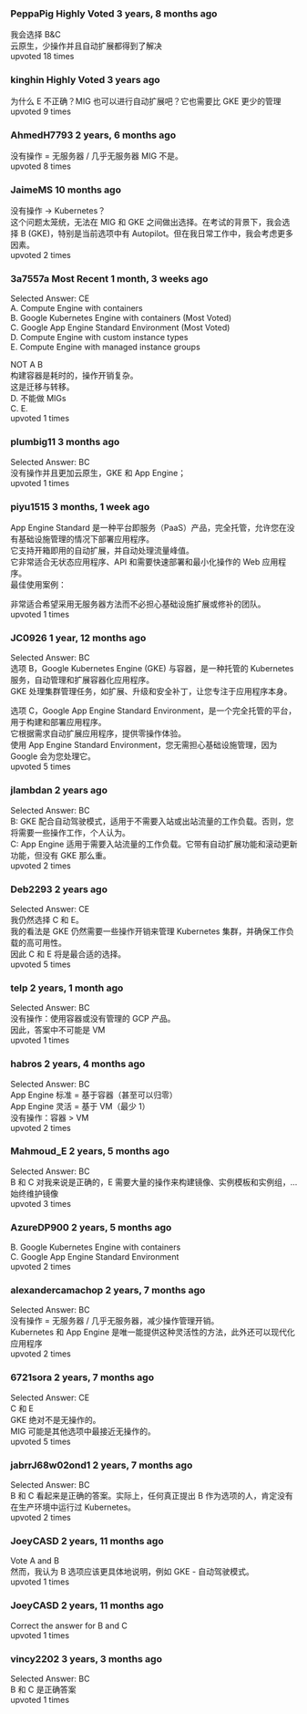 ### PeppaPig Highly Voted 3 years, 8 months ago  
  我会选择 B&C    
  云原生，少操作并且自动扩展都得到了解决    
  upvoted 18 times
  
  ### kinghin Highly Voted 3 years ago  
  为什么 E 不正确？MIG 也可以进行自动扩展吧？它也需要比 GKE 更少的管理    
  upvoted 9 times
  
  ### AhmedH7793 2 years, 6 months ago  
  没有操作 = 无服务器 / 几乎无服务器 MIG 不是。    
  upvoted 8 times
  
  ### JaimeMS 10 months ago  
  没有操作 -> Kubernetes？    
  这个问题太笼统，无法在 MIG 和 GKE 之间做出选择。在考试的背景下，我会选择 B (GKE)，特别是当前选项中有 Autopilot。但在我日常工作中，我会考虑更多因素。    
  upvoted 2 times
  
  ### 3a7557a Most Recent 1 month, 3 weeks ago  
  Selected Answer: CE    
  A. Compute Engine with containers    
  B. Google Kubernetes Engine with containers (Most Voted)    
  C. Google App Engine Standard Environment (Most Voted)    
  D. Compute Engine with custom instance types    
  E. Compute Engine with managed instance groups  
    
  NOT A B    
  构建容器是耗时的，操作开销复杂。    
  这是迁移与转移。    
  D. 不能做 MIGs    
  C. E.    
  upvoted 1 times
  
  ### plumbig11 3 months ago  
  Selected Answer: BC    
  没有操作并且更加云原生，GKE 和 App Engine；    
  upvoted 1 times
  
  ### piyu1515 3 months, 1 week ago  
  App Engine Standard 是一种平台即服务（PaaS）产品，完全托管，允许您在没有基础设施管理的情况下部署应用程序。    
  它支持开箱即用的自动扩展，并自动处理流量峰值。    
  它非常适合无状态应用程序、API 和需要快速部署和最小化操作的 Web 应用程序。    
  最佳使用案例：  
    
  非常适合希望采用无服务器方法而不必担心基础设施扩展或修补的团队。    
  upvoted 1 times
  
  ### JC0926 1 year, 12 months ago  
  Selected Answer: BC    
  选项 B，Google Kubernetes Engine (GKE) 与容器，是一种托管的 Kubernetes 服务，自动管理和扩展容器化应用程序。    
  GKE 处理集群管理任务，如扩展、升级和安全补丁，让您专注于应用程序本身。
    
  选项 C，Google App Engine Standard Environment，是一个完全托管的平台，用于构建和部署应用程序。    
  它根据需求自动扩展应用程序，提供零操作体验。    
  使用 App Engine Standard Environment，您无需担心基础设施管理，因为 Google 会为您处理它。    
  upvoted 5 times
  
  ### jlambdan 2 years ago  
  Selected Answer: BC    
  B: GKE 配合自动驾驶模式，适用于不需要入站或出站流量的工作负载。否则，您将需要一些操作工作，个人认为。    
  C: App Engine 适用于需要入站流量的工作负载。它带有自动扩展功能和滚动更新功能，但没有 GKE 那么重。    
  upvoted 2 times
  
  ### Deb2293 2 years ago  
  Selected Answer: CE    
  我仍然选择 C 和 E。    
  我的看法是 GKE 仍然需要一些操作开销来管理 Kubernetes 集群，并确保工作负载的高可用性。    
  因此 C 和 E 将是最合适的选择。    
  upvoted 5 times
  
  ### telp 2 years, 1 month ago  
  Selected Answer: BC    
  没有操作：使用容器或没有管理的 GCP 产品。    
  因此，答案中不可能是 VM    
  upvoted 1 times
  
  ### habros 2 years, 4 months ago  
  Selected Answer: BC    
  App Engine 标准 = 基于容器（甚至可以归零）    
  App Engine 灵活 = 基于 VM（最少 1）    
  没有操作：容器 > VM    
  upvoted 2 times
  
  ### Mahmoud_E 2 years, 5 months ago  
  Selected Answer: BC    
  B 和 C 对我来说是正确的，E 需要大量的操作来构建镜像、实例模板和实例组，…始终维护镜像    
  upvoted 3 times
  
  ### AzureDP900 2 years, 5 months ago  
  B. Google Kubernetes Engine with containers    
  C. Google App Engine Standard Environment    
  upvoted 2 times
  
  ### alexandercamachop 2 years, 7 months ago  
  Selected Answer: BC    
  没有操作 = 无服务器 / 几乎无服务器，减少操作管理开销。    
  Kubernetes 和 App Engine 是唯一能提供这种灵活性的方法，此外还可以现代化应用程序    
  upvoted 2 times
  
  ### 6721sora 2 years, 7 months ago  
  Selected Answer: CE    
  C 和 E    
  GKE 绝对不是无操作的。    
  MIG 可能是其他选项中最接近无操作的。    
  upvoted 5 times
  
  ### jabrrJ68w02ond1 2 years, 7 months ago  
  Selected Answer: BC    
  B 和 C 看起来是正确的答案。实际上，任何真正提出 B 作为选项的人，肯定没有在生产环境中运行过 Kubernetes。    
  upvoted 2 times
  
  ### JoeyCASD 2 years, 11 months ago  
  Vote A and B    
  然而，我认为 B 选项应该更具体地说明，例如 GKE - 自动驾驶模式。    
  upvoted 1 times
  
  ### JoeyCASD 2 years, 11 months ago  
  Correct the answer for B and C    
  upvoted 1 times
  
  ### vincy2202 3 years, 3 months ago  
  Selected Answer: BC    
  B 和 C 是正确答案    
  upvoted 1 times
  